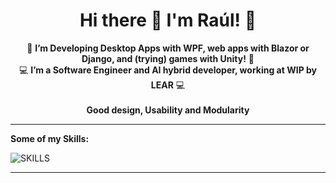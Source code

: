 <h1 align="center">Hi there 👋 I'm Raúl! 🌱</h1>

<p align="center">
🚀 <b>I’m Developing Desktop Apps with WPF, web apps with Blazor or Django, and (trying) games with Unity!</b> 🚀
<br>
💻 <b>I’m a Software Engineer and AI hybrid developer, working at WIP by LEAR</b> 💻	
<br>
<br>
<b>Good design, Usability and Modularity</b>
</p>

---

<p>
  <b>Some of my Skills:</b>
</p>

![SKILLS](https://skills-icons.vercel.app/api/icons?i=androidstudio,rider,navicat,sqlite,sqlserver,bing,edge,msdos,microsoftcopilot,azure,powershell,windows,dotnet,winui,wasdk,vscode,visualstudio,stackoverflow,c,cpp,csharp,xaml,nuget,cakebuild,handycontrols,cmake,qtwidgets,arduino,raspberrypi,regex,git,gitkraken,github,kotlin,python,java,typescript,css,js,html,npm,nodejs,hexo,linux,ubuntu,debian,kali,bash,wordpress,ps,camtasia,md,telegram,chatgpt,ollama&perline=15)  

---

